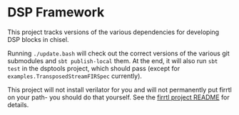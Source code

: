 # DSP Framework

This project tracks versions of the various dependencies for developing DSP blocks in chisel.

Running `./update.bash` will check out the correct versions of the various git submodules and `sbt publish-local` them.
At the end, it will also run `sbt test` in the dsptools project, which should pass (except for `examples.TransposedStreamFIRSpec` currently).

This project will not install verilator for you and will not permanently put firrtl on your path- you should do that yourself.
See the [firrtl project README](https://github.com/ucb-bar/firrtl) for details.
